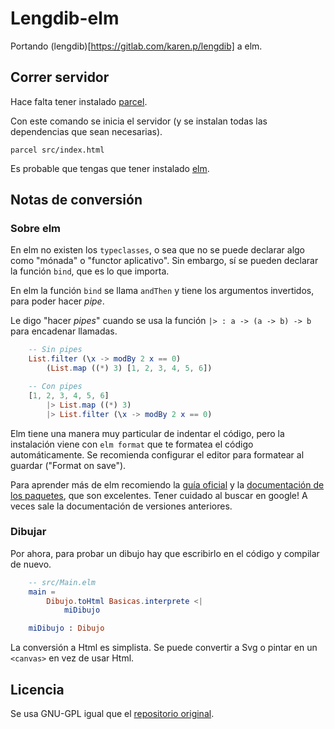 # Lengdib-elm

Portando (lengdib)[https://gitlab.com/karen.p/lengdib] a elm.

## Correr servidor

Hace falta tener instalado [parcel](https://parceljs.org/getting_started.html).

Con este comando se inicia el servidor (y se instalan todas las dependencias que sean necesarias).

`parcel src/index.html`

Es probable que tengas que tener instalado [elm](https://guide.elm-lang.org/install/elm.html).

## Notas de conversión

### Sobre elm

En elm no existen los `typeclasses`, o sea que no se puede declarar algo como "mónada" o "functor aplicativo".
Sin embargo, sí se pueden declarar la función `bind`, que es lo que importa.

En elm la función `bind` se llama `andThen` y tiene los argumentos invertidos, para poder hacer _pipe_.

Le digo "hacer _pipes_" cuando se usa la función `|> : a -> (a -> b) -> b` para encadenar llamadas.

```elm
    -- Sin pipes
    List.filter (\x -> modBy 2 x == 0)
        (List.map ((*) 3) [1, 2, 3, 4, 5, 6])

    -- Con pipes
    [1, 2, 3, 4, 5, 6]
        |> List.map ((*) 3)
        |> List.filter (\x -> modBy 2 x == 0)
```

Elm tiene una manera muy particular de indentar el código,
pero la instalación viene con `elm format` que te formatea el código automáticamente.
Se recomienda configurar el editor para formatear al guardar ("Format on save").

Para aprender más de elm recomiendo la [guía oficial](https://guide.elm-lang.org/)
y la [documentación de los paquetes](https://package.elm-lang.org/), que son excelentes.
Tener cuidado al buscar en google! A veces sale la documentación de versiones anteriores.

### Dibujar

Por ahora, para probar un dibujo hay que escribirlo en el código y compilar de nuevo.

```elm
    -- src/Main.elm
    main =
        Dibujo.toHtml Basicas.interprete <|
            miDibujo

    miDibujo : Dibujo
```

La conversión a Html es simplista. Se puede convertir a Svg o pintar en un `<canvas>` en vez de usar Html.

## Licencia

Se usa GNU-GPL igual que el [repositorio original](https://gitlab.com/karen.p/lengdib).
